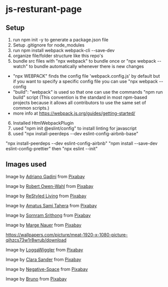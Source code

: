 # js-resturant-page
 
## Setup
1. run npm init -y to generate a package.json file
2. Setup .gitignore for node_modules
3. run npm install webpack webpack-cli --save-dev
4. organize file/folder structure like this repo's
5. bundle src files with "npx webpack" to bundle once or "npx webpack --watch" to bundle automatically whenever there is new changes
* "npx WEBPACK" finds the config file 'webpack.config.js' by default but if you want to specify a specific config file you can use "npx webpack --config
* "build": "webpack" is used so that one can use the commands "npm run build" script (This convention is the standard in most npm-based projects because it allows all contributors to use the same set of common scripts.)
* more info at https://webpack.js.org/guides/getting-started/
6. Installed HtmlWebpackPlugin
7. used "npm init @eslint/config" to install linting for javascript
8. used "npx install-peerdeps --dev eslint-config-airbnb-base"

"npx install-peerdeps --dev eslint-config-airbnb"
"npm install --save-dev eslint-config-prettier"
then
"npx eslint --init"


## Images used
Image by <a href="https://pixabay.com/users/gadini-388416/?utm_source=link-attribution&utm_medium=referral&utm_campaign=image&utm_content=618400">Adriano Gadini</a> from <a href="https://pixabay.com//?utm_source=link-attribution&utm_medium=referral&utm_campaign=image&utm_content=618400">Pixabay</a>

Image by <a href="https://pixabay.com/users/shutterbug75-2077322/?utm_source=link-attribution&utm_medium=referral&utm_campaign=image&utm_content=1238332">Robert Owen-Wahl</a> from <a href="https://pixabay.com//?utm_source=link-attribution&utm_medium=referral&utm_campaign=image&utm_content=1238332">Pixabay</a>

Image by <a href="https://pixabay.com/users/restyledliving-1389313/?utm_source=link-attribution&utm_medium=referral&utm_campaign=image&utm_content=1287301">ReStyled Living</a> from <a href="https://pixabay.com//?utm_source=link-attribution&utm_medium=referral&utm_campaign=image&utm_content=1287301">Pixabay</a>

Image by <a href="https://pixabay.com/users/amatussamitahera-17218662/?utm_source=link-attribution&utm_medium=referral&utm_campaign=image&utm_content=5377178">Amatus Sami Tahera</a> from <a href="https://pixabay.com//?utm_source=link-attribution&utm_medium=referral&utm_campaign=image&utm_content=5377178">Pixabay</a>

Image by <a href="https://pixabay.com/users/beernc29-3167425/?utm_source=link-attribution&utm_medium=referral&utm_campaign=image&utm_content=1618854">Sornram Srithong</a> from <a href="https://pixabay.com//?utm_source=link-attribution&utm_medium=referral&utm_campaign=image&utm_content=1618854">Pixabay</a>

Image by <a href="https://pixabay.com/users/margenauer-271373/?utm_source=link-attribution&utm_medium=referral&utm_campaign=image&utm_content=356102">Marge Nauer</a> from <a href="https://pixabay.com//?utm_source=link-attribution&utm_medium=referral&utm_campaign=image&utm_content=356102">Pixabay</a>

https://wallpapers.com/picture/meat-1920-x-1080-picture-qihzcs73w1r8wrub/download

Image by <a href="https://pixabay.com/users/loggawiggler-15/?utm_source=link-attribution&utm_medium=referral&utm_campaign=image&utm_content=5356">LoggaWiggler</a> from <a href="https://pixabay.com//?utm_source=link-attribution&utm_medium=referral&utm_campaign=image&utm_content=5356">Pixabay</a>

Image by <a href="https://pixabay.com/users/showmeyourflowers-10204639/?utm_source=link-attribution&utm_medium=referral&utm_campaign=image&utm_content=3708115">Clara Sander</a> from <a href="https://pixabay.com//?utm_source=link-attribution&utm_medium=referral&utm_campaign=image&utm_content=3708115">Pixabay</a>

Image by <a href="https://pixabay.com/users/negative-space-2379030/?utm_source=link-attribution&utm_medium=referral&utm_campaign=image&utm_content=1324126">Negative-Space</a> from <a href="https://pixabay.com//?utm_source=link-attribution&utm_medium=referral&utm_campaign=image&utm_content=1324126">Pixabay</a>

Image by <a href="https://pixabay.com/users/bru-no-1161770/?utm_source=link-attribution&utm_medium=referral&utm_campaign=image&utm_content=2777165">Bruno</a> from <a href="https://pixabay.com//?utm_source=link-attribution&utm_medium=referral&utm_campaign=image&utm_content=2777165">Pixabay</a>